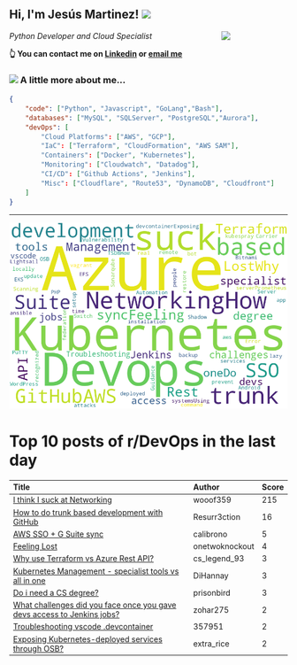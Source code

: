 <!--
**jmartinezl/jmartinezl** is a ✨ _special_ ✨ repository because its `README.md` (this file) appears on your GitHub profile.

Here are some ideas to get you started:

- 🔭 I’m currently working on ...
- 🌱 I’m currently learning ...
- 👯 I’m looking to collaborate on ...
- 🤔 I’m looking for help with ...
- 💬 Ask me about ...
- 📫 How to reach me: ...
- 😄 Pronouns: ...
- ⚡ Fun fact: ...
-->

<h2>Hi, I'm Jesús Martinez! <img src="https://media.giphy.com/media/WUlplcMpOCEmTGBtBW/giphy.gif" width="30"> </h2>
<img align='right' src="https://media.giphy.com/media/NytMLKyiaIh6VH9SPm/giphy.gif" width="120">
<p><em>Python Developer and Cloud Specialist
</em></p>

**👆 You can contact me on [Linkedin](https://www.linkedin.com/in/jes%C3%BAs-martinez-2b7b10104/) or [email me](mailto:jesus.mtz.lorenzo@gmail.com)**

### <img src="https://media.giphy.com/media/VgCDAzcKvsR6OM0uWg/giphy.gif" width="50"> A little more about me...  

```json
{
    "code": ["Python", "Javascript", "GoLang","Bash"],
    "databases": ["MySQL", "SQLServer", "PostgreSQL","Aurora"],
    "devOps": [
        "Cloud Platforms": ["AWS", "GCP"],
        "IaC": ["Terraform", "CloudFormation", "AWS SAM"],
        "Containers": ["Docker", "Kubernetes"],
        "Monitoring": ["Cloudwatch", "Datadog"],
        "CI/CD": ["Github Actions", "Jenkins"],
        "Misc": ["Cloudflare", "Route53", "DynamoDB", "Cloudfront"]
    ]
}
```
---

![Wordcloud](./cloud.png)

# Top 10 posts of r/DevOps in the last day

| Title | Author | Score |
|:---|:---|:---|
| [I think I suck at Networking](https://www.reddit.com/r/devops/comments/wpu10u/i_think_i_suck_at_networking/) | wooof359 | 215 |
| [How to do trunk based development with GitHub](https://www.reddit.com/r/devops/comments/wq1ht2/how_to_do_trunk_based_development_with_github/) | Resurr3ction | 16 |
| [AWS SSO + G Suite sync](https://www.reddit.com/r/devops/comments/wpwnpe/aws_sso_g_suite_sync/) | calibrono | 5 |
| [Feeling Lost](https://www.reddit.com/r/devops/comments/wq6u88/feeling_lost/) | onetwoknockout | 4 |
| [Why use Terraform vs Azure Rest API?](https://www.reddit.com/r/devops/comments/wq4hru/why_use_terraform_vs_azure_rest_api/) | cs_legend_93 | 3 |
| [Kubernetes Management - specialist tools vs all in one](https://www.reddit.com/r/devops/comments/wq9m8j/kubernetes_management_specialist_tools_vs_all_in/) | DiHannay | 3 |
| [Do i need a CS degree?](https://www.reddit.com/r/devops/comments/wqkcrx/do_i_need_a_cs_degree/) | prisonbird | 3 |
| [What challenges did you face once you gave devs access to Jenkins jobs?](https://www.reddit.com/r/devops/comments/wq1od2/what_challenges_did_you_face_once_you_gave_devs/) | zohar275 | 2 |
| [Troubleshooting vscode .devcontainer](https://www.reddit.com/r/devops/comments/wqm88t/troubleshooting_vscode_devcontainer/) | 357951 | 2 |
| [Exposing Kubernetes-deployed services through OSB?](https://www.reddit.com/r/devops/comments/wqkwxv/exposing_kubernetesdeployed_services_through_osb/) | extra_rice | 2 |
